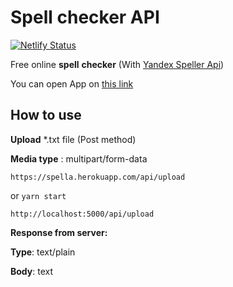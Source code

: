 # Spell checker API
[![Netlify Status](https://api.netlify.com/api/v1/badges/1604666c-21ae-4ec5-abb3-8dec3a53ca09/deploy-status)](https://app.netlify.com/sites/spelltext/deploys)

Free online ****spell**** **checker** (With [Yandex Speller Api](https://yandex.ru/dev/speller/))

You can open App on [this link](https://spelltext.netlify.app/)

## How to use

**Upload** *.txt file (Post method)

**Media type** : multipart/form-data

```
https://spella.herokuapp.com/api/upload
```

or `yarn start `

```
http://localhost:5000/api/upload
```

**Response from server:**

**Type**: text/plain

**Body**: text

